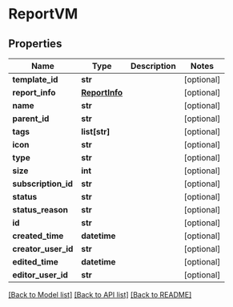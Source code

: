# ReportVM


## Properties
Name | Type | Description | Notes
------------ | ------------- | ------------- | -------------
**template_id** | **str** |  | [optional] 
**report_info** | [**ReportInfo**](ReportInfo.md) |  | [optional] 
**name** | **str** |  | [optional] 
**parent_id** | **str** |  | [optional] 
**tags** | **list[str]** |  | [optional] 
**icon** | **str** |  | [optional] 
**type** | **str** |  | [optional] 
**size** | **int** |  | [optional] 
**subscription_id** | **str** |  | [optional] 
**status** | **str** |  | [optional] 
**status_reason** | **str** |  | [optional] 
**id** | **str** |  | [optional] 
**created_time** | **datetime** |  | [optional] 
**creator_user_id** | **str** |  | [optional] 
**edited_time** | **datetime** |  | [optional] 
**editor_user_id** | **str** |  | [optional] 

[[Back to Model list]](../README.md#documentation-for-models) [[Back to API list]](../README.md#documentation-for-api-endpoints) [[Back to README]](../README.md)


